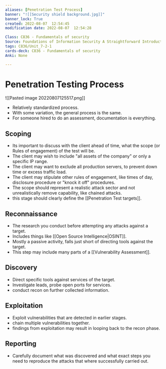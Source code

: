 ```yaml
---
aliases: [Penetration Test Process]
banner: "![[Security shield background.jpg]]"
banner_lock: True
created: 2022-08-07  12:54:45
modification date: 2022-08-07  12:54:28

Class: C836 - Fundamentals of security
Source: Foundations of Information Security A Straightforward Introduction
tags: C836/Unit_7-2-1
cards-deck: C836 - Fundamentals of security
Anki: None

---
```


# Penetration Testing Process
![[Pasted image 20220807125517.png]]
- Relatively standardized process.
- With some variation, the general process is the same.
- For someone hired to do an assessment, documentation is everything.

## Scoping
- Its important to discuss with the client ahead of time, what the scope (or Rules of engagement) of the test will be.
- The client may wish to include "all assets of the company" or only a specific IP range.
- The client may want to exclude all production servers, to prevent down time or excess traffic load.
- The client may stipulate other rules of engagement, like times of day, disclosure procedure or "knock it off" procedures.
- The scope should represent a realistic attack sector and not unrealistically remove capability, like chained attacks.
- this stage should clearly define the [[Penetration Test targets]].
## Reconnaissance
- The research you conduct before attempting any attacks against a target.
- Includes things like [[Open Source Intelligence|OSINT]]. 
- Mostly a passive activity, falls just short of directing tools against the target.
- This step may include many parts of a [[Vulnerability Assessment]].
## Discovery
- Direct specific tools against services of the target.
- Investigate leads, probe open ports for services.
- conduct recon on further collected information.
## Exploitation
- Exploit vulnerabilities that are detected in earlier stages.
- chain multiple vulnerabilities together.
- findings from exploitation may result in looping back to the recon phase.
## Reporting
- Carefully document what was discovered and what exact steps you need to reproduce the attacks that where successfully carried out.
